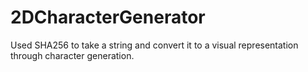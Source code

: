 # 2DCharacterGenerator
Used SHA256 to take a string and convert it to a visual representation through character generation.
